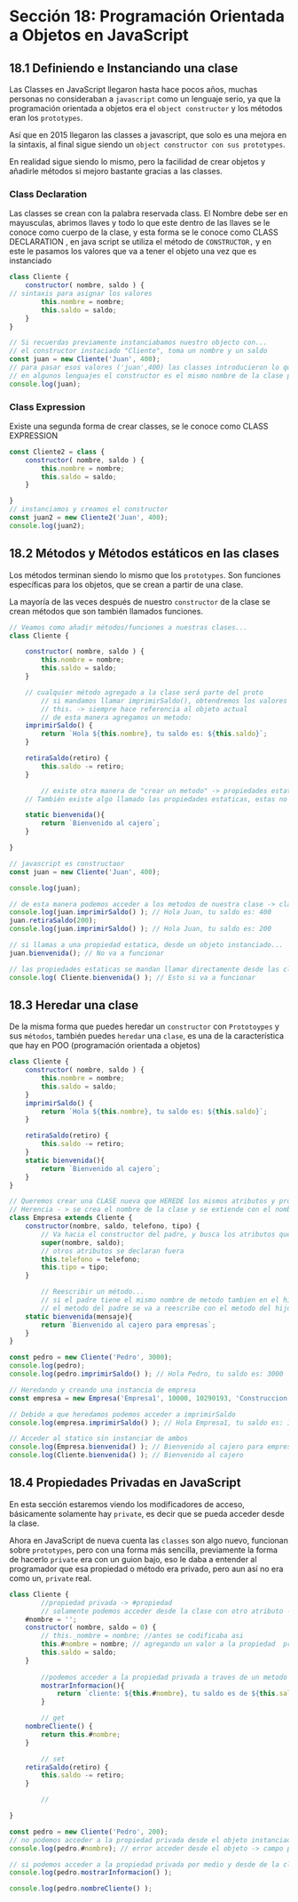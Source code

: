 # Sección 18: Programación Orientada a Objetos en JavaScript

## 18.1 Definiendo e Instanciando una clase

Las Classes en JavaScript llegaron hasta hace pocos años, muchas personas no consideraban a `javascript` como un lenguaje serio, ya que la programación orientada a objetos era el `object constructor` y los métodos eran los `prototypes`.

Así que en 2015 llegaron las classes a javascript, que solo es una mejora en la sintaxis, al final sigue siendo un `object constructor con sus prototypes`.

En realidad sigue siendo lo mismo, pero la facilidad de crear objetos y añadirle métodos si mejoro bastante gracias a las classes.

### Class Declaration

Las classes se crean con la palabra reservada class. El Nombre debe ser en mayusculas, abrimos llaves y todo lo que este dentro de las llaves se le conoce como cuerpo de la clase, y esta forma se le conoce como CLASS DECLARATION , en java script se utiliza el método de  `CONSTRUCTOR,` y en este le pasamos los valores que va a tener el objeto una vez que es instanciado

```jsx
class Cliente { 
    constructor( nombre, saldo ) {
// sintaxis para asignar los valores 
        this.nombre = nombre;
        this.saldo = saldo;
    }
}

// Si recuerdas previamente instanciabamos nuestro objecto con...
// el constructor instaciado "Cliente", toma un nombre y un saldo
const juan = new Cliente('Juan', 400);
// para pasar esos valores ('juan',400) las classes introducieron lo que se conoce como constructores...
// en algunos lenguajes el constructor es el mismo nombre de la clase pero en javascript es constructor
console.log(juan);
```

### Class Expression

Existe una segunda forma de crear classes, se le conoce como CLASS EXPRESSION

```jsx
const Cliente2 = class {
    constructor( nombre, saldo ) {
        this.nombre = nombre;
        this.saldo = saldo;
    }

}
// instanciamos y creamos el constructor
const juan2 = new Cliente2('Juan', 400);
console.log(juan2);
```
## 18.2 Métodos y Métodos estáticos en las clases

Los métodos terminan siendo lo mismo que los `prototypes`. Son funciones específicas para los objetos, que se crean a partir de una clase.

La mayoría de las veces después de nuestro `constructor` de la clase se crean métodos que son también llamados funciones.

```jsx
// Veamos como añadir métodos/funciones a nuestras clases...
class Cliente { 

    constructor( nombre, saldo ) {
        this.nombre = nombre;
        this.saldo = saldo;
    }

    // cualquier método agregado a la clase será parte del proto
		// si mandamos llamar imprimirSaldo(), obtendremos los valores que se establecieron una vez instanciados la clase.
		// this. -> siempre hace referencia al objeto actual
		// de esta manera agregamos un metodo:
    imprimirSaldo() {
        return `Hola ${this.nombre}, tu saldo es: ${this.saldo}`;
    }

    retiraSaldo(retiro) {
        this.saldo -= retiro;
    }

		// existe otra manera de "crear un metodo" -> propiedades estaticas
    // También existe algo llamado las propiedades estaticas, estas no requieren ser instanciadas para mandarlos llamar...

    static bienvenida(){
        return `Bienvenido al cajero`;
    }

}

// javascript es constructaor
const juan = new Cliente('Juan', 400);

console.log(juan);

// de esta manera podemos acceder a los metodos de nuestra clase -> clase.metodo()
console.log(juan.imprimirSaldo() ); // Hola Juan, tu saldo es: 400
juan.retiraSaldo(200);
console.log(juan.imprimirSaldo() ); // Hola Juan, tu saldo es: 200

// si llamas a una propiedad estatica, desde un objeto instanciado...
juan.bienvenida(); // No va a funcionar

// las propiedades estaticas se mandan llamar directamente desde las clases...
console.log( Cliente.bienvenida() ); // Esto si va a funcionar
```
## 18.3 Heredar una clase

De la misma forma que puedes heredar un `constructor` con `Prototoypes` y sus `métodos`, también puedes `heredar` una `clase`, es una de la característica que hay en POO (programación orientada a objetos)

```jsx
class Cliente { 
    constructor( nombre, saldo ) {
        this.nombre = nombre;
        this.saldo = saldo;
    }
    imprimirSaldo() {
        return `Hola ${this.nombre}, tu saldo es: ${this.saldo}`;
    }

    retiraSaldo(retiro) {
        this.saldo -= retiro;
    }
    static bienvenida(){
        return `Bienvenido al cajero`;
    }
}

// Queremos crear una CLASE nueva que HEREDE los mismos atributos y propiedades de OTRA CLASE
// Herencia - > se crea el nombre de la clase y se extiende con el nombre de la clase que queremos heredar
class Empresa extends Cliente {
    constructor(nombre, saldo, telefono, tipo) {
        // Va hacia el constructor del padre, y busca los atributos que necesita heredar
        super(nombre, saldo);
        // otros atributos se declaran fuera
        this.telefono = telefono;
        this.tipo = tipo;
    }

		// Reescribir un método...
		// si el padre tiene el mismo nombre de metodo tambien en el hijo
		// el metodo del padre se va a reescribe con el metodo del hijo
    static bienvenida(mensaje){ 
        return `Bienvenido al cajero para empresas`;
    }
}

const pedro = new Cliente('Pedro', 3000);
console.log(pedro);
console.log(pedro.imprimirSaldo() ); // Hola Pedro, tu saldo es: 3000

// Heredando y creando una instancia de empresa
const empresa = new Empresa('Empresa1', 10000, 10290193, 'Construccion');

// Debido a que heredamos podemos acceder a imprimirSaldo
console.log(empresa.imprimirSaldo() ); // Hola Empresa1, tu saldo es: 10000

// Acceder al statico sin instanciar de ambos
console.log(Empresa.bienvenida() ); // Bienvenido al cajero para empresas
console.log(Cliente.bienvenida() ); // Bienvenido al cajero
```

## 18.4 Propiedades Privadas en JavaScript

En esta sección estaremos viendo los modificadores de acceso, básicamente solamente hay `private`, es decir que se pueda acceder desde la clase.

Ahora en JavaScript de nueva cuenta las `classes` son algo nuevo, funcionan sobre `prototypes`, pero con una forma más sencilla, previamente la forma de hacerlo `private` era con un guion bajo, eso le daba a entender al programador que esa propiedad o método era privado, pero aun así no era como un, `private` real.

```jsx
class Cliente { 
		//propiedad privada -> #propiedad
		// solamente podemos acceder desde la clase con otro atributo -> get,set,constructor u otro metodo.
    #nombre = '';
    constructor( nombre, saldo = 0) {
        // this._nombre = nombre; //antes se codificaba asi
        this.#nombre = nombre; // agregando un valor a la propiedad  privada
        this.saldo = saldo;
    }
		
		//podemos acceder a la propiedad privada a traves de un metodo
		mostrarInformacion(){
			return `cliente: ${this.#nombre}, tu saldo es de ${this.saldo}`
		}

		// get
    nombreCliente() {
        return this.#nombre;
    }

		// set
    retiraSaldo(retiro) {
        this.saldo -= retiro;
    }

		//

}

const pedro = new Cliente('Pedro', 200);
// no podemos acceder a la propiedad privada desde el objeto instanciado
console.log(pedro.#nombre); // error acceder desde el objeto -> campo privado

// si podemos acceder a la propiedad privada por medio y desde de la clase
console.log(pedro.mostrarInformacion() );

console.log(pedro.nombreCliente() );
```